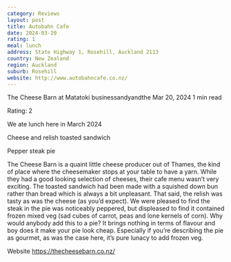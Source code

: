 ```yaml
---
category: Reviews
layout: post
title: Autobahn Cafe
date: 2024-03-20
rating: 1
meal: lunch
address: State Highway 1, Rosehill, Auckland 2113
country: New Zealand
region: Auckland
suburb: Rosehill
website: http://www.autobahncafe.co.nz/
---
```


The Cheese Barn at Matatoki
businessandyandthe
Mar 20, 2024
1 min read

Rating: 2 

We ate lunch here in March 2024 

Cheese and relish toasted sandwich 

Pepper steak pie 

The Cheese Barn is a quaint little cheese producer out of Thames, the kind of place where the cheesemaker stops at your table to have a yarn. While they had a good looking selection of cheeses, their cafe menu wasn’t very exciting. The toasted sandwich had been made with a squished down bun rather than bread which is always a bit unpleasant. That said, the relish was tasty as was the cheese (as you’d expect). We were pleased to find the steak in the pie was noticeably peppered, but displeased to find it contained frozen mixed veg (sad cubes of carrot, peas and lone kernels of corn). Why would anybody add this to a pie? It brings nothing in terms of flavour and boy does it make your pie look cheap. Especially if you’re describing the pie as gourmet, as was the case here, it’s pure lunacy to add frozen veg. 

Website https://thecheesebarn.co.nz/